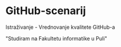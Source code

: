 # GitHub-scenarij
Istraživanje - Vrednovanje kvalitete GitHub-a

"Studiram na Fakultetu informatike u Puli"
